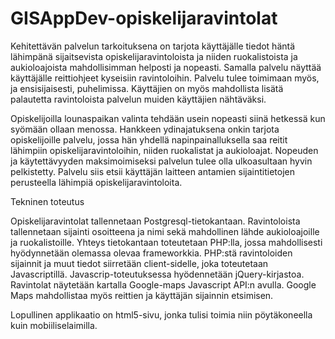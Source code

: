 GISAppDev-opiskelijaravintolat
==============================

Kehitettävän palvelun tarkoituksena on tarjota käyttäjälle tiedot häntä lähimpänä sijaitsevista 
opiskelijaravintoloista ja niiden ruokalistoista ja aukioloajoista mahdollisimman helposti ja 
nopeasti. Samalla palvelu näyttää käyttäjälle reittiohjeet kyseisiin ravintoloihin. Palvelu tulee 
toimimaan myös, ja ensisijaisesti, puhelimissa. Käyttäjien on myös mahdollista lisätä palautetta 
ravintoloista palvelun muiden käyttäjien nähtäväksi. 

Opiskelijoilla lounaspaikan valinta tehdään usein nopeasti siinä hetkessä kun syömään ollaan 
menossa. Hankkeen ydinajatuksena onkin tarjota opiskelijoille palvelu, jossa hän yhdellä 
napinpainalluksella saa reitit lähimpiin opiskelijaravintoloihin, niiden ruokalistat ja aukioloajat. 
Nopeuden ja käytettävyyden maksimoimiseksi palvelun tulee olla ulkoasultaan hyvin pelkistetty. 
Palvelu siis etsii käyttäjän laitteen antamien sijaintitietojen 
perusteella lähimpiä opiskelijaravintoloita.

Tekninen toteutus

Opiskelijaravintolat tallennetaan Postgresql-tietokantaan. Ravintoloista tallennetaan sijainti 
osoitteena ja nimi sekä mahdollinen lähde aukioloajoille ja ruokalistoille.
Yhteys tietokantaan toteutetaan PHP:lla, jossa mahdollisesti hyödynnetään olemassa olevaa frameworkkia.
PHP:stä ravintoloiden sijainnit ja muut tiedot siirretään client-sidelle, joka toteutetaan 
Javascriptillä. Javascrip-toteutuksessa hyödennetään jQuery-kirjastoa.
Ravintolat näytetään kartalla Google-maps Javascript API:n avulla. Google Maps 
mahdollistaa myös reittien ja käyttäjän sijainnin etsimisen.

Lopullinen applikaatio on html5-sivu, jonka tulisi toimia niin pöytäkoneella kuin mobiiliselaimilla.
